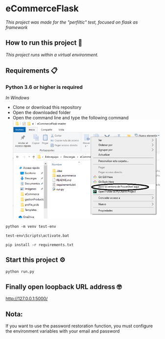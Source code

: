 # eCommerceFlask

_This project was made for the "perfiltic" test, focused on flask as framework_

## How to run this project 🚀

_This project runs within a virtual environment._

## Requirements 📋

### Python 3.6 or higher is required
_In Windows_
* Clone or download this repository
* Open the downloaded folder
* Open the command line and type the following command
![Aquí la descripción de la imagen por si no carga](https://github.com/juan1701712251/eCommerceFlask/blob/master/app_ecommerce/static/%24R8UVFQH.png)
```
python -m venv test-env
```
```
test-env\Scripts\activate.bat
```
```
pip install -r requirements.txt
```

## Start this project ⚙️

```
python run.py
```

## Finally open loopback URL address  🤓

http://127.0.0.1:5000/

## Nota:
If you want to use the password restoration function, you must configure the environment variables with your email and password
